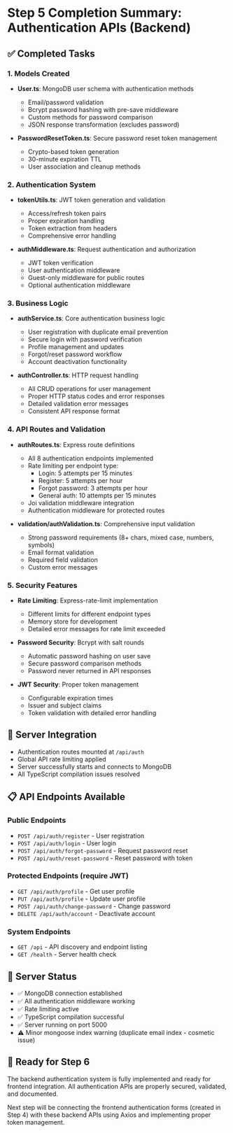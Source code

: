 # Step 5 Completion Summary: Authentication APIs (Backend)

## ✅ Completed Tasks

### 1. Models Created

- **User.ts**: MongoDB user schema with authentication methods

  - Email/password validation
  - Bcrypt password hashing with pre-save middleware
  - Custom methods for password comparison
  - JSON response transformation (excludes password)

- **PasswordResetToken.ts**: Secure password reset token management
  - Crypto-based token generation
  - 30-minute expiration TTL
  - User association and cleanup methods

### 2. Authentication System

- **tokenUtils.ts**: JWT token generation and validation

  - Access/refresh token pairs
  - Proper expiration handling
  - Token extraction from headers
  - Comprehensive error handling

- **authMiddleware.ts**: Request authentication and authorization
  - JWT token verification
  - User authentication middleware
  - Guest-only middleware for public routes
  - Optional authentication middleware

### 3. Business Logic

- **authService.ts**: Core authentication business logic

  - User registration with duplicate email prevention
  - Secure login with password verification
  - Profile management and updates
  - Forgot/reset password workflow
  - Account deactivation functionality

- **authController.ts**: HTTP request handling
  - All CRUD operations for user management
  - Proper HTTP status codes and error responses
  - Detailed validation error messages
  - Consistent API response format

### 4. API Routes and Validation

- **authRoutes.ts**: Express route definitions

  - All 8 authentication endpoints implemented
  - Rate limiting per endpoint type:
    - Login: 5 attempts per 15 minutes
    - Register: 5 attempts per hour
    - Forgot password: 3 attempts per hour
    - General auth: 10 attempts per 15 minutes
  - Joi validation middleware integration
  - Authentication middleware for protected routes

- **validation/authValidation.ts**: Comprehensive input validation
  - Strong password requirements (8+ chars, mixed case, numbers, symbols)
  - Email format validation
  - Required field validation
  - Custom error messages

### 5. Security Features

- **Rate Limiting**: Express-rate-limit implementation

  - Different limits for different endpoint types
  - Memory store for development
  - Detailed error messages for rate limit exceeded

- **Password Security**: Bcrypt with salt rounds

  - Automatic password hashing on user save
  - Secure password comparison methods
  - Password never returned in API responses

- **JWT Security**: Proper token management
  - Configurable expiration times
  - Issuer and subject claims
  - Token validation with detailed error handling

## 🔧 Server Integration

- Authentication routes mounted at `/api/auth`
- Global API rate limiting applied
- Server successfully starts and connects to MongoDB
- All TypeScript compilation issues resolved

## 📋 API Endpoints Available

### Public Endpoints

- `POST /api/auth/register` - User registration
- `POST /api/auth/login` - User login
- `POST /api/auth/forgot-password` - Request password reset
- `POST /api/auth/reset-password` - Reset password with token

### Protected Endpoints (require JWT)

- `GET /api/auth/profile` - Get user profile
- `PUT /api/auth/profile` - Update user profile
- `POST /api/auth/change-password` - Change password
- `DELETE /api/auth/account` - Deactivate account

### System Endpoints

- `GET /api` - API discovery and endpoint listing
- `GET /health` - Server health check

## 🚀 Server Status

- ✅ MongoDB connection established
- ✅ All authentication middleware working
- ✅ Rate limiting active
- ✅ TypeScript compilation successful
- ✅ Server running on port 5000
- ⚠️ Minor mongoose index warning (duplicate email index - cosmetic issue)

## 🎯 Ready for Step 6

The backend authentication system is fully implemented and ready for frontend integration. All authentication APIs are properly secured, validated, and documented.

Next step will be connecting the frontend authentication forms (created in Step 4) with these backend APIs using Axios and implementing proper token management.
